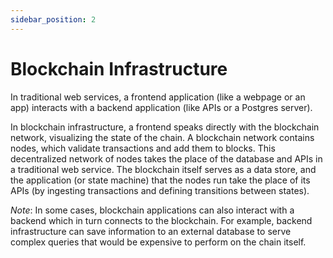 ```yaml
---
sidebar_position: 2
---
```


# Blockchain Infrastructure

In traditional web services, a frontend application (like a webpage or an app) interacts with a backend application (like APIs or a Postgres server).

In blockchain infrastructure, a frontend speaks directly with the blockchain network, visualizing the state of the chain. A blockchain network contains nodes, which validate transactions and add them to blocks. This decentralized network of nodes takes the place of the database and APIs in a traditional web service. The blockchain itself serves as a data store, and the application (or state machine) that the nodes run take the place of its APIs (by ingesting transactions and defining transitions between states).

*Note*: In some cases, blockchain applications can also interact with a backend which in turn connects to the blockchain. For example, backend infrastructure can save information to an external database to serve complex queries that would be expensive to perform on the chain itself.
